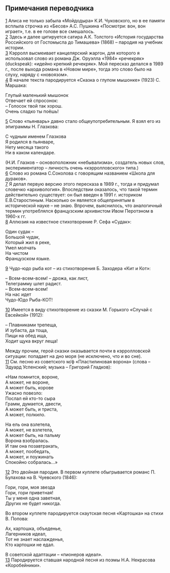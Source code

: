 ## Примечания переводчика

[1](https://wysotsky.com/0011/1049-25.htm#rn_01) Алиса не только забыла «Мойдодыра» К.И. Чуковского, но в ее памяти всплыла строчка из «Бесов» А.С. Пушкина «Посмотри: вон, вон играет», т.е. в ее голове все смешалось.  
[2](https://wysotsky.com/0011/1049-25.htm#rn_02) Здесь и далее цитируется сатира А.К. Толстого «История государства Российского от Гостомысла до Тимашева» (1868) – пародия на учебник истории.  
[3](https://wysotsky.com/0011/1049-25.htm#rn_03) Кэрролл высмеивает канцелярский жаргон, для которого я использовал слово из романа Дж. Оруэлла «1984» «речекряк» (duckspeak): «идейно крепкий речекряк». Мой пересказ делался в 1989 г., после выхода романа в «Новом мире», тогда это слово было на слуху, наряду с «новоязом».  
[4](https://wysotsky.com/0011/1049-25.htm#rn_04) В начале текста пародируется «Сказка о глупом мышонке» (1923) С. Маршака:

Глупый маленький мышонок  
Отвечает ей спросонок:  
– Голосок твой так хорош.  
Очень сладко ты поёшь!

[5](https://wysotsky.com/0011/1049-25.htm#rn_05) Слово «пьянварь» давно стало общеупотребительным. Я взял его из эпиграммы Н. Глазкова:

С чудным именем Глазкова  
Я родился в пьянваре,  
Нету месяца такого  
Ни в каком календаре.

(Н.И. Глазков – основоположник «небывализма», создатель новых слов, экспериментатор – личность очень «кэрролловского» типа.)  
[6](https://wysotsky.com/0011/1049-25.htm#rn_06) Слово из романа С.Соколова с говорящим названием «Школа для дураков».  
[7](https://wysotsky.com/0011/1049-25.htm#rn_07) Я делал первую версию этого пересказа в 1989 г., тогда и придумал словечко «архивология». Впоследствии оказалось, что такой термин действительно существует: он был введен в 1991 г. историком Е.В.Старостиным. Насколько он является общепринятым в исторической науке – не знаю. Впрочем, выяснилось, что аналогичный термин употреблялся французским архивистом Ивом Перотэном в 1960-х гг.  
[8](https://wysotsky.com/0011/1049-25.htm#rn_08) Аллюзия на известное стихотворение Р. Сефа «Судак»:

Один судак –  
Большой чудак,  
Который жил в реке,  
Умел молчать  
На чистом  
Французском языке.

[9](https://wysotsky.com/0011/1049-25.htm#rn_09) Чудо-юдо рыба кот – из стихотворения Б. Заходера «Кит и Кот»:

– Всем-всем-всем! – дрожа, как лист,  
Телеграмму шлет радист.  
– Всем-всем-всем!  
На нас идет  
Чудо-Юдо Рыба-КОТ!

[10](https://wysotsky.com/0011/1049-25.htm#rn_10) Имеется в виду стихотворение из сказки М. Горького «Случай с Евсейкой» (1912):

– Плавниками трепеща,  
И зубаста, да тоща,  
Пищи на обед ища,  
Ходит щука вкруг леща!

Между прочим, герой сказки оказывается почти в кэрролловской ситуации: попадает на дно моря (не исключено, что и во сне).  
[11](https://wysotsky.com/0011/1049-25.htm#rn_11) См. песню из советского м/ф «Пластилиновая ворона» (слова – Эдуард Успенский; музыка – Григорий Гладков):

«Нам помнится, вороне,  
А может, не вороне,  
А может быть, корове  
Ужасно повезло:  
Послал ей кто-то сыра  
Грамм, думается, двести,  
А может быть, и триста,  
А может, полкило.

На ель она взлетела,  
А может, не взлетела,  
А может быть, на пальму  
Ворона взобралась.  
И там она позавтракать,  
А может, пообедать,  
А может, и поужинать  
Спокойно собралась...»

[12](https://wysotsky.com/0011/1049-25.htm#rn_12) Это двойная пародия. В первом куплете обыгрывается романс П. Булахова на В. Чуевского (1846):

Гори, гори, моя звезда  
Гори, гори приветная!  
Ты у меня одна заветная,  
Других не будет никогда.

Во втором куплете пародируется скаутская песня «Картошка» на стихи В. Попова:

Ах, картошка, объеденье,  
Лагерников идеал,  
Тот не знает наслажденья,  
Кто картошки не едал.

В советской адаптации – «пионеров идеал».  
[13](https://wysotsky.com/0011/1049-25.htm#rn_13) Пародируется ставшая народной песня из поэмы Н.А. Некрасова «Коробейники».